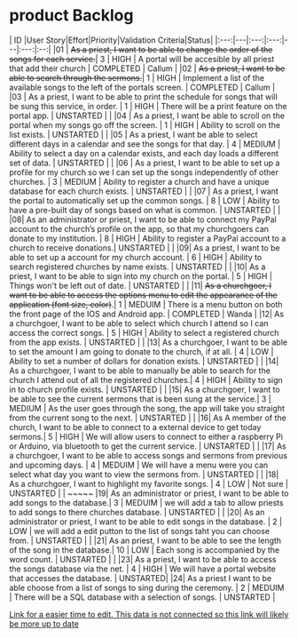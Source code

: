 # product Backlog
| ID |User Story|Effort|Priority|Validation Criteria|Status|
|:---:|---|:---:|:---:|---|:---:|:--:|
|01 | ~~As a priest, I want to be able to change the order of the songs for each service.~~| 3 | HIGH | A portal will be accesible by all priest that add their church | COMPLETED | Callum |
|02 | ~~As a priest, I want to be able to search through the sermons.~~| 1 | HIGH | Implement a list of the available songs to the left of the portals screen. | COMPLETED | Callum |
|03 | As a priest, I want to be able to print the schedule for songs that will be sung this service, in order. | 1 | HIGH | There will be a print feature on the portal app. | UNSTARTED |  |
|04 | As a priest, I want be able to scroll on the portal when my songs go off the screen. | 1 | HIGH | Ability to scroll on the list exists. | UNSTARTED |  |
|05 | As a priest, I want be able to select different days in a calendar and see the songs for that day. | 4 | MEDIUM | Ability to select a day on a calendar exists, and each day loads a different set of data. | UNSTARTED |  |
|06 | As a priest, I want to be able to set up a profile for my church so we I can set up the songs independently of other churches. | 3 | MEDIUM | Ability to register a church and have a unique database for each church exists. | UNSTARTED |  |
|07 | As a priest, I want the portal to automatically set up the common songs. | 8 | LOW | Ability to have a pre-built day of songs based on what is common. | UNSTARTED |  |
|08| As an administrator or priest, I want to be able to connect my PayPal account to the church’s profile on the app, so that my churchgoers can donate to my institution. | 8 | HIGH | Ability to register a PayPal account to a church to receive donations.| UNSTARTED |  |
|09| As a priest, I want to be able to set up a account for my church account. | 6 | HIGH | Ability to search registered churches by name exists. | UNSTARTED |  |
|10| As a priest, I want to be able to sign into my church on the portal. | 5 | HIGH | Things won't be left out of date. | UNSTARTED |  |
|11| ~~As a churchgoer, I want to be able to access the options menu to edit the appearance of the application (font size, color)~~.| 1 | MEDUIM | There is a menu button on both the front page of the IOS and Android app. | COMPLETED | Wanda |
|12| As a churchgoer, I want to be able to select which church I attend so I can access the correct songs. | 5 | HIGH | Ability to select a registered church from the app exists. | UNSTARTED |  |
|13| As a churchgoer, I want to be able to set the amount I am going to donate to the church, if at all. | 4 | LOW | Ability to set a number of dollars for donation exists. | UNSTARTED |  |
|14| As a churchgoer, I want to be able to manually be able to search for the church I attend out of all the registered churches.| 4 | HIGH | Ability to sign in to church profile exists. | UNSTARTED |  |
|15| As a churchgoer, I want to be able to see the current sermons that is been sung at the service.| 3 | MEDIUM | As the user goes through the song, the app will take you straight from the current song to the next. | UNSTARTED |  |
|16| As A member of the church, I want to be able to connect to a external device to get today sermons.| 5 | HIGH | We will allow users to connect to either a raspberry Pi or Arduino, via bluetooth to get the current service. | UNSTARTED |  |
|17| As a churchgoer, I want to be able to access songs and sermons from previous and upcoming days. | 4 | MEDUIM | We will have a menu were you can select what day you want to view the sermons from. | UNSTARTED |  |
|18| As a churchgoer, I want to highlight my favorite songs. | 4 | LOW | Not sure | UNSTARTED |  | ~~~~~
|19| As an administrator or priest, I want to be able to add songs to the database.| 3 | MEDUIM | we will add a tab to allow priests to add songs to there churches database. | UNSTARTED |  |
|20| As an administrator or priest, I want to be able to edit songs in the database. | 2 | LOW | we will add a edit putton to the list of songs taht you can choose from. | UNSTARTED |  |
|21| As an priest, I want to be able to see the length of the song in the database.| 10 | LOW | Each song is accompanied by the word count. | UNSTARTED |  |
|23| As a priest, I want to be able to access the songs database via the net. | 4 | HIGH | We will have a portal website that accesses the database. | UNSTARTED|
|24| As a priest I want to be able choose from a list of songs to sing during the ceremony. | 2 | MEDUIM | There will be a SQL database with a selection of songs. | UNSTARTED |

[Link for a easier time to edit. This data is not connected so this link will likely be more up to date](https://docs.google.com/spreadsheets/d/1XN6rKwXLS9GsNlR3xUBHYqMU5o3qh3YpbnUO6bJzAT0/edit?usp=sharing)
